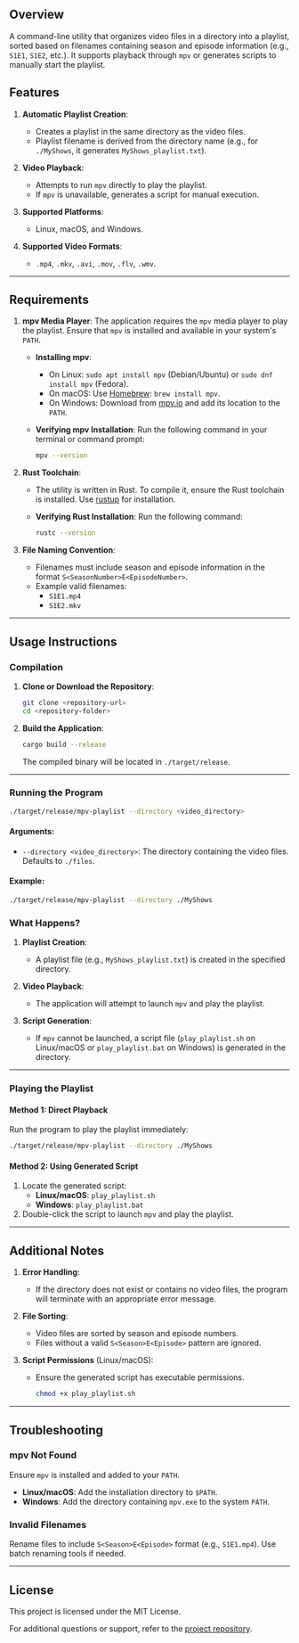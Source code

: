 ## Overview

A command-line utility that organizes video files in a directory into a playlist, sorted based on filenames containing season and episode information (e.g., `S1E1`, `S1E2`, etc.). It supports playback through `mpv` or generates scripts to manually start the playlist.

## Features

1. **Automatic Playlist Creation**:
   - Creates a playlist in the same directory as the video files.
   - Playlist filename is derived from the directory name (e.g., for `./MyShows`, it generates `MyShows_playlist.txt`).

2. **Video Playback**:
   - Attempts to run `mpv` directly to play the playlist.
   - If `mpv` is unavailable, generates a script for manual execution.

3. **Supported Platforms**:
   - Linux, macOS, and Windows.

4. **Supported Video Formats**:
   - `.mp4`, `.mkv`, `.avi`, `.mov`, `.flv`, `.wmv`.

---

## Requirements

1. **mpv Media Player**:
   The application requires the `mpv` media player to play the playlist. Ensure that `mpv` is installed and available in your system's `PATH`.

   - **Installing mpv**:
     - On Linux: `sudo apt install mpv` (Debian/Ubuntu) or `sudo dnf install mpv` (Fedora).
     - On macOS: Use [Homebrew](https://brew.sh): `brew install mpv`.
     - On Windows: Download from [mpv.io](https://mpv.io/) and add its location to the `PATH`.

   - **Verifying mpv Installation**:
     Run the following command in your terminal or command prompt:
     ```bash
     mpv --version
     ```

2. **Rust Toolchain**:
   - The utility is written in Rust. To compile it, ensure the Rust toolchain is installed. Use [rustup](https://rustup.rs/) for installation.

   - **Verifying Rust Installation**:
     Run the following command:
     ```bash
     rustc --version
     ```

3. **File Naming Convention**:
   - Filenames must include season and episode information in the format `S<SeasonNumber>E<EpisodeNumber>`.
   - Example valid filenames:
     - `S1E1.mp4`
     - `S1E2.mkv`

---

## Usage Instructions

### Compilation

1. **Clone or Download the Repository**:
   ```bash
   git clone <repository-url>
   cd <repository-folder>
   ```

2. **Build the Application**:
   ```bash
   cargo build --release
   ```
   The compiled binary will be located in `./target/release`.

---

### Running the Program

```bash
./target/release/mpv-playlist --directory <video_directory>
```

#### Arguments:
- `--directory <video_directory>`:
  The directory containing the video files. Defaults to `./files`.

#### Example:
```bash
./target/release/mpv-playlist --directory ./MyShows
```

### What Happens?

1. **Playlist Creation**:
   - A playlist file (e.g., `MyShows_playlist.txt`) is created in the specified directory.

2. **Video Playback**:
   - The application will attempt to launch `mpv` and play the playlist.

3. **Script Generation**:
   - If `mpv` cannot be launched, a script file (`play_playlist.sh` on Linux/macOS or `play_playlist.bat` on Windows) is generated in the directory.

---

### Playing the Playlist

#### Method 1: Direct Playback
Run the program to play the playlist immediately:
```bash
./target/release/mpv-playlist --directory ./MyShows
```

#### Method 2: Using Generated Script
1. Locate the generated script:
   - **Linux/macOS**: `play_playlist.sh`
   - **Windows**: `play_playlist.bat`
2. Double-click the script to launch `mpv` and play the playlist.

---

## Additional Notes

1. **Error Handling**:
   - If the directory does not exist or contains no video files, the program will terminate with an appropriate error message.

2. **File Sorting**:
   - Video files are sorted by season and episode numbers.
   - Files without a valid `S<Season>E<Episode>` pattern are ignored.

3. **Script Permissions** (Linux/macOS):
   - Ensure the generated script has executable permissions.
     ```bash
     chmod +x play_playlist.sh
     ```

---

## Troubleshooting

### mpv Not Found
Ensure `mpv` is installed and added to your `PATH`.
- **Linux/macOS**: Add the installation directory to `$PATH`.
- **Windows**: Add the directory containing `mpv.exe` to the system `PATH`.

### Invalid Filenames
Rename files to include `S<Season>E<Episode>` format (e.g., `S1E1.mp4`). Use batch renaming tools if needed.

---

## License
This project is licensed under the MIT License.

For additional questions or support, refer to the [project repository](<repository-url>).
